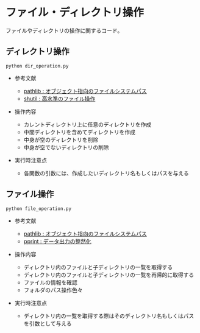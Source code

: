 # ファイル・ディレクトリ操作
ファイルやディレクトリの操作に関するコード。
## ディレクトリ操作
```
python dir_operation.py
```
- 参考文献
    - [pathlib : オブジェクト指向のファイルシステムパス](https://docs.python.org/ja/3/library/pathlib.html)
    - [shutil : 高水準のファイル操作](https://docs.python.org/ja/3/library/shutil.html)

- 操作内容
    - カレントディレクトリ上に任意のディレクトリを作成
    - 中間ディレクトリを含めてディレクトリを作成
    - 中身が空のディレクトリを削除
    - 中身が空でないディレクトリの削除

- 実行時注意点
    - 各関数の引数には、作成したいディレクトリ名もしくはパスを与える

## ファイル操作
```
python file_operation.py
```
- 参考文献
    - [pathlib : オブジェクト指向のファイルシステムパス](https://docs.python.org/ja/3/library/pathlib.html)
    - [pprint : データ出力の整然化](https://docs.python.org/ja/3/library/pprint.html)
    
- 操作内容
    - ディレクトリ内のファイルと子ディレクトリの一覧を取得する
    - ディレクトリ内のファイルと子ディレクトリの一覧を再帰的に取得する
    - ファイルの情報を確認
    - フォルダのパス操作色々
    
- 実行時注意点
    - ディレクトリ内の一覧を取得する際はそのディレクトリ名もしくはパスを引数として与える